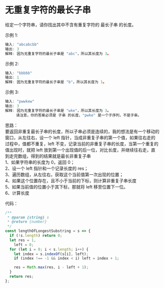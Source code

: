 # 无重复字符的最长子串

给定一个字符串，请你找出其中不含有重复字符的 最长子串 的长度。

示例 1:

```js
输入: "abcabcbb"
输出: 3
解释: 因为无重复字符的最长子串是 "abc"，所以其长度为 3。
```

示例 2:

```js
输入: "bbbbb"
输出: 1
解释: 因为无重复字符的最长子串是 "b"，所以其长度为 1。
```

示例 3:

```js
输入: "pwwkew"
输出: 3
解释: 因为无重复字符的最长子串是 "wke"，所以其长度为 3。
     请注意，你的答案必须是 子串 的长度，"pwke" 是一个子序列，不是子串。
```

思路：  
要返回非重复最长子串的长度，所以子串必须是连续的，我的想法是有一个移动的窗口，从左往右，设一个 left 指针，当成非重复子串的第一个值，如果往右走的过程中，值都不重复，left 不变，记录当前的非重复子串的长度，当第一个重复的值出现时，就把 left 放到第一个出现值的后一位，对比长度，并继续往右走，直到走完数组，得到的结果就是最长非重复子串  
1、如果字符串的长度为 0，返回 0；  
2、设一个 left 指针和一个记录长度的 res；  
3、遍历数组，从左往右，获取这个当前值第一次出现的位置；  
4、如果这个位置存在，且不小于当前的下标，则计算非重复子串长度  
5、如果当前值的位置小于其下标，那就将 left 移至位置下一位。  
6、计算长度

代码：

```js
/**
 * @param {string} s
 * @return {number}
 */
const lengthOfLongestSubstring = s => {
  if (!s.length) return 0;
  let res = 1,
    left = 0;
  for (let i = 0; i < s.length; i++) {
    let index = s.indexOf(s[i], left);
    if (index !== -1 && index < i) left = index + 1;

    res = Math.max(res, i - left + 1);
  }
  return res;
};
```
